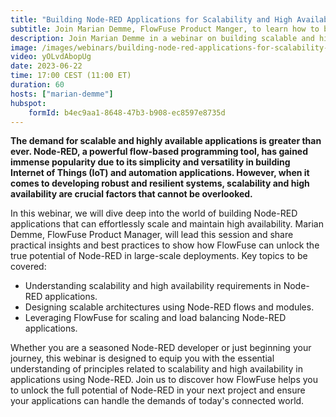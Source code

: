 ```yaml
---
title: "Building Node-RED Applications for Scalability and High Availability"
subtitle: Join Marian Demme, FlowFuse Product Manger, to learn how to build Node-RED applications that can scale and be highly available.
description: Join Marian Demme in a webinar on building scalable and highly available Node-RED applications with FlowFuse. Gain insights and best practices for robust Node-RED deployments.
image: /images/webinars/building-node-red-applications-for-scalability-and-high-availability-webinar-june.jpg
video: yOLvdAbopUg
date: 2023-06-22
time: 17:00 CEST (11:00 ET) 
duration: 60
hosts: ["marian-demme"]
hubspot:
    formId: b4ec9aa1-8648-47b3-b908-ec8597e8735d
---
```


**The demand for scalable and highly available applications is greater than ever. Node-RED, a powerful flow-based programming tool, has gained immense popularity due to its simplicity and versatility in building Internet of Things (IoT) and automation applications. However, when it comes to developing robust and resilient systems, scalability and high availability are crucial factors that cannot be overlooked.**

<!--more-->

In this webinar, we will dive deep into the world of building Node-RED applications that can effortlessly scale and maintain high availability. Marian Demme, FlowFuse Product Manager, will lead this session and share practical insights and best practices to show how FlowFuse can unlock the true potential of Node-RED in large-scale deployments.
Key topics to be covered:
* Understanding scalability and high availability requirements in Node-RED applications.
* Designing scalable architectures using Node-RED flows and modules.
* Leveraging FlowFuse for scaling and load balancing Node-RED applications.

Whether you are a seasoned Node-RED developer or just beginning your journey, this webinar is designed to equip you with the essential understanding of principles related to scalability and high availability in applications using Node-RED. Join us to discover how FlowFuse helps you to unlock the full potential of Node-RED in your next project and ensure your applications can handle the demands of today's connected world.